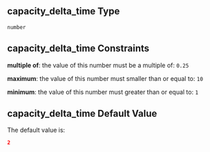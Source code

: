## capacity_delta_time Type

`number`

## capacity_delta_time Constraints

**multiple of**: the value of this number must be a multiple of: `0.25`

**maximum**: the value of this number must smaller than or equal to: `10`

**minimum**: the value of this number must greater than or equal to: `1`

## capacity_delta_time Default Value

The default value is:

```json
2
```
